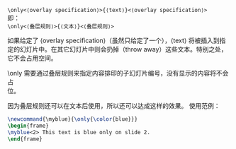 ``\only<⟨overlay specification⟩>{⟨text⟩}<⟨overlay specification⟩>``  
即：  
``\only<⟨叠层规则⟩>{⟨文本⟩}<⟨叠层规则⟩>``  

如果给定了 ⟨overlay specification⟩（虽然只给定了一个），⟨text⟩ 将被插入到指定的幻灯片中。在其它幻灯片中则会扔掉（throw away）这些文本。特别之处，它不会占用空间。

\only 需要通过叠层规则来指定内容排印的子幻灯片编号，没有显示的内容将不会占  
位。  

因为叠层规则还可以在文本后使用，所以还可以达成这样的效果。
使用范例：
```latex
\newcommand{\myblue}{\only{\color{blue}}}  
\begin{frame}  
\myblue<2> This text is blue only on slide 2.  
\end{frame}
```
